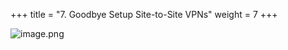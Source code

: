 +++
title = "7. Goodbye Setup Site-to-Site VPNs"
weight = 7
+++


![image.png](/images/008-viii-clean-it-up/39-165882-image.png)


